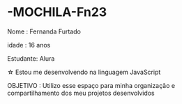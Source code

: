# -MOCHILA-Fn23
Nome : Fernanda Furtado

idade : 16 anos 

Estudante: Alura 

☆ Estou me desenvolvendo na linguagem JavaScript

OBJETIVO : Utilizo esse espaço para minha organização e compartilhamento dos meu projetos desenvolvidos
